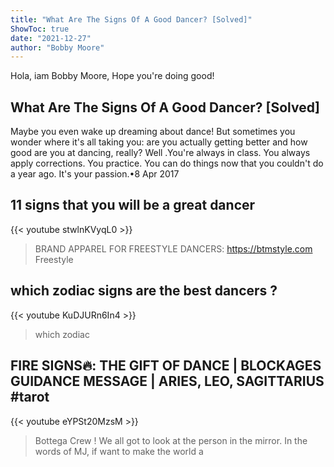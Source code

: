 ```yaml
---
title: "What Are The Signs Of A Good Dancer? [Solved]"
ShowToc: true 
date: "2021-12-27"
author: "Bobby Moore" 
---
```


Hola, iam Bobby Moore, Hope you're doing good!
## What Are The Signs Of A Good Dancer? [Solved]
Maybe you even wake up dreaming about dance! But sometimes you wonder where it's all taking you: are you actually getting better and how good are you at dancing, really?
Well
.You're always in class. 
 You always apply corrections. 
 You practice. 
 You can do things now that you couldn't do a year ago. 
 It's your passion.•8 Apr 2017

## 11 signs that you will be a great dancer
{{< youtube stwlnKVyqL0 >}}
>BRAND APPAREL FOR FREESTYLE DANCERS: https://btmstyle.com Freestyle 

## which zodiac signs are the best dancers ?
{{< youtube KuDJURn6In4 >}}
>which zodiac 

## FIRE SIGNS🔥: THE GIFT OF DANCE | BLOCKAGES GUIDANCE MESSAGE | ARIES, LEO, SAGITTARIUS #tarot
{{< youtube eYPSt20MzsM >}}
>Bottega Crew  ! We all got to look at the person in the mirror. In the words of MJ, if want to make the world a 

